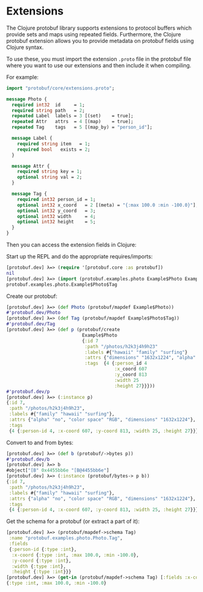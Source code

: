 # Extensions

The Clojure protobuf library supports extensions to protocol buffers which
provide sets and maps using repeated fields. Furthermore, the Clojure protobuf
extension allows you to provide metadata on protobuf fields using Clojure
syntax.

To use these, you must import the extension `.proto` file in the protobuf file
where you want to use our extensions and then include it when compiling.

For example:

```proto
import "protobuf/core/extensions.proto";

message Photo {
  required int32  id     = 1;
  required string path   = 2;
  repeated Label  labels = 3 [(set)    = true];
  repeated Attr   attrs  = 4 [(map)    = true];
  repeated Tag    tags   = 5 [(map_by) = "person_id"];

  message Label {
    required string item   = 1;
    required bool   exists = 2;
  }

  message Attr {
    required string key = 1;
    optional string val = 2;
  }

  message Tag {
    required int32 person_id = 1;
    optional int32 x_coord   = 2 [(meta) = "{:max 100.0 :min -100.0}"];
    optional int32 y_coord   = 3;
    optional int32 width     = 4;
    optional int32 height    = 5;
  }
}
```

Then you can access the extension fields in Clojure:

Start up the REPL and do the appropriate requires/imports:

```clj
[protobuf.dev] λ=> (require '[protobuf.core :as protobuf])
nil
[protobuf.dev] λ=> (import (protobuf.examples.photo Example$Photo Example$Photo$Tag))
protobuf.examples.photo.Example$Photo$Tag
```

Create our protobuf:

```clj
[protobuf.dev] λ=> (def Photo (protobuf/mapdef Example$Photo))
#'protobuf.dev/Photo
[protobuf.dev] λ=> (def Tag (protobuf/mapdef Example$Photo$Tag))
#'protobuf.dev/Tag
[protobuf.dev] λ=> (def p (protobuf/create
                            Example$Photo
                            {:id 7
                             :path "/photos/h2k3j4h9h23"
                             :labels #{"hawaii" "family" "surfing"}
                             :attrs {"dimensions" "1632x1224", "alpha" "no", "color space" "RGB"}
                             :tags  {4 {:person_id 4
                                        :x_coord 607
                                        :y_coord 813
                                        :width 25
                                        :height 27}}}))
#'protobuf.dev/p
[protobuf.dev] λ=> (:instance p)
{:id 7,
 :path "/photos/h2k3j4h9h23",
 :labels #{"family" "hawaii" "surfing"},
 :attrs {"alpha" "no", "color space" "RGB", "dimensions" "1632x1224"},
 :tags
 {4 {:person-id 4, :x-coord 607, :y-coord 813, :width 25, :height 27}}}
```

Convert to and from bytes:

```clj
[protobuf.dev] λ=> (def b (protobuf/->bytes p))
#'protobuf.dev/b
[protobuf.dev] λ=> b
#object["[B" 0x4455bb6e "[B@4455bb6e"]
[protobuf.dev] λ=> (:instance (protobuf/bytes-> p b))
{:id 7,
 :path "/photos/h2k3j4h9h23",
 :labels #{"family" "hawaii" "surfing"},
 :attrs {"alpha" "no", "color space" "RGB", "dimensions" "1632x1224"},
 :tags
 {4 {:person-id 4, :x-coord 607, :y-coord 813, :width 25, :height 27}}}
```

Get the schema for a protobuf (or extract a part of it):

```clj
[protobuf.dev] λ=> (protobuf/mapdef->schema Tag)
 :name "protobuf.examples.photo.Photo.Tag",
 :fields
 {:person-id {:type :int},
  :x-coord {:type :int, :max 100.0, :min -100.0},
  :y-coord {:type :int},
  :width {:type :int},
  :height {:type :int}}}
[protobuf.dev] λ=> (get-in (protobuf/mapdef->schema Tag) [:fields :x-coord])
{:type :int, :max 100.0, :min -100.0}
```
